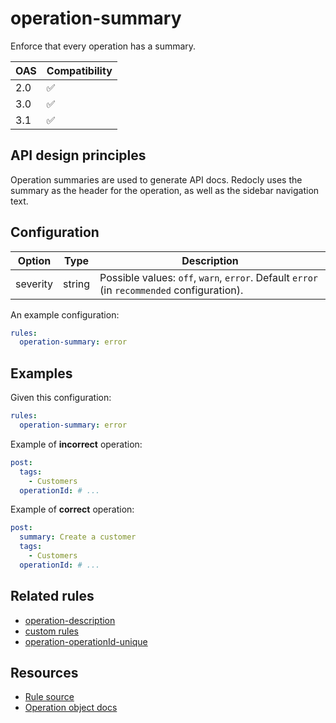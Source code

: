 # operation-summary

Enforce that every operation has a summary.

|OAS|Compatibility|
|---|---|
|2.0|✅|
|3.0|✅|
|3.1|✅|


## API design principles

Operation summaries are used to generate API docs.
Redocly uses the summary as the header for the operation, as well as the sidebar navigation text.

## Configuration


|Option|Type|Description|
|---|---|---|
|severity|string|Possible values: `off`, `warn`, `error`. Default `error` (in `recommended` configuration). |

An example configuration:

```yaml
rules:
  operation-summary: error
```

## Examples

Given this configuration:

```yaml
rules:
  operation-summary: error
```

Example of **incorrect** operation:

```yaml
post:
  tags:
    - Customers
  operationId: # ...
```

Example of **correct** operation:

```yaml
post:
  summary: Create a customer
  tags:
    - Customers
  operationId: # ...
```

## Related rules

- [operation-description](./operation-description.md)
- [custom rules](./configurable-rules.md)
- [operation-operationId-unique](./operation-operationId-unique.md)

## Resources

- [Rule source](https://github.com/Redocly/redocly-cli/blob/main/packages/core/src/rules/common/operation-summary.ts)
- [Operation object docs](https://redocly.com/docs/openapi-visual-reference/operation/)
